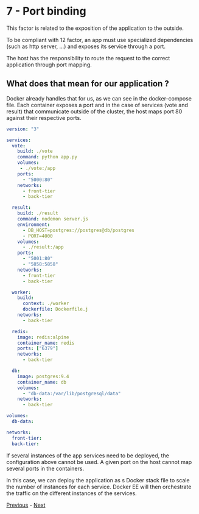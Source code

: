 # 7 - Port binding

This factor is related to the exposition of the application to the outside.

To be compliant with 12 factor, an app must use specialized dependencies (such as http server, ...) and exposes its service through a port.

The host has the responsibility to route the request to the correct application through port mapping.

## What does that mean for our application ?

Docker already handles that for us, as we can see in the docker-compose file. Each  container exposes a port and in the case of services (vote and result) that communicate outside of the cluster, the host maps port 80 against their respective ports.

```yaml
version: "3"

services:
  vote:
    build: ./vote
    command: python app.py
    volumes:
     - ./vote:/app
    ports:
      - "5000:80"
    networks:
      - front-tier
      - back-tier

  result:
    build: ./result
    command: nodemon server.js
    environment:
      - DB_HOST=postgres://postgres@db/postgres
      - PORT=4000
    volumes:
      - ./result:/app
    ports:
      - "5001:80"
      - "5858:5858"
    networks:
      - front-tier
      - back-tier

  worker:
    build:
      context: ./worker
      dockerfile: Dockerfile.j
    networks:
      - back-tier

  redis:
    image: redis:alpine
    container_name: redis
    ports: ["6379"]
    networks:
      - back-tier

  db:
    image: postgres:9.4
    container_name: db
    volumes:
      - "db-data:/var/lib/postgresql/data"
    networks:
      - back-tier

volumes:
  db-data:

networks:
  front-tier:
  back-tier:
```

If several instances of the app services need to be deployed, the configuration above cannot be used. A given port on the host cannot map several ports in the containers.

In this case, we can deploy the application as s Docker stack file to scale the number of instances for each service. Docker EE will then orchestrate the traffic on the different instances of the services.

[Previous](06_processes.md) - [Next](08_concurrency.md)
